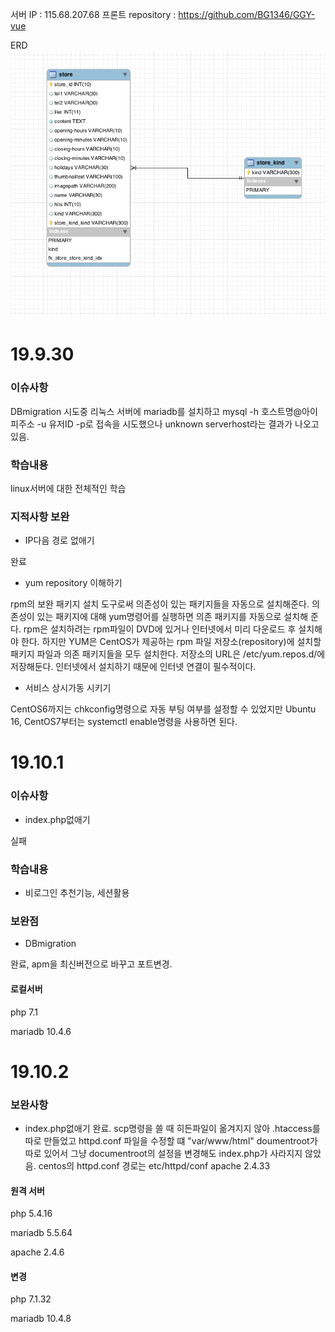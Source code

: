 서버 IP : 115.68.207.68
프론트 repository : https://github.com/BG1346/GGY-vue

ERD
![erd](./image/erd.png)

# 19.9.30

### 이슈사항

DBmigration 시도중
	리눅스 서버에 mariadb를 설치하고 mysql -h 호스트명@아이피주소 -u 유저ID -p로 접속을 시도했으나 unknown serverhost라는 결과가 나오고 있음. 

### 학습내용

linux서버에 대한 전체적인 학습

### 지적사항 보완

* IP다음 경로 없애기

완료


* yum repository 이해하기

rpm의 보완 패키지 설치 도구로써 의존성이 있는 패키지들을 자동으로 설치해준다. 의존성이 있는 패키지에 대해 yum명령어를 실행하면 의존 패키지를 자동으로 설치해 준다. rpm은 설치하려는 rpm파일이 DVD에 있거나 인터넷에서 미리 다운로드 후 설치해야 한다. 하지만 YUM은 CentOS가 제공하는 rpm 파일 저장소(repository)에 설치할 패키지 파일과 의존 패키지들을 모두 설치한다. 저장소의 URL은 /etc/yum.repos.d/에 저장해둔다. 인터넷에서 설치하기 때문에 인터넷 연결이 필수적이다.


* 서비스 상시가동 시키기

CentOS6까지는 chkconfig명령으로 자동 부팅 여부를 설정할 수 있었지만 Ubuntu 16, CentOS7부터는 systemctl enable명령을 사용하면 된다. 







# 19.10.1

### 이슈사항

* index.php없애기 

실패


### 학습내용

* 비로그인 추천기능, 세션활용

### 보완점

* DBmigration

완료, apm을 최신버전으로 바꾸고 포트변경. 



#### 로컬서버

php 7.1

mariadb 10.4.6


# 19.10.2

### 보완사항
* index.php없애기
완료. scp명령을 쓸 때 히든파일이 옮겨지지 않아 .htaccess를 따로 만들었고 httpd.conf 파일을 수정할 떄 "var/www/html" doumentroot가 따로 있어서 그냥 documentroot의 설정을 변경해도 index.php가 사라지지 않았음. 
centos의 httpd.conf 경로는 etc/httpd/conf
apache 2.4.33



#### 원격 서버

php 5.4.16

mariadb 5.5.64

apache 2.4.6



#### 변경

php 7.1.32

mariadb 10.4.8



